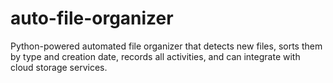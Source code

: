 # auto-file-organizer
Python-powered automated file organizer that detects new files, sorts them by type and creation date, records all activities, and can integrate with cloud storage services.
